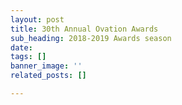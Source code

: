 ```yaml
---
layout: post
title: 30th Annual Ovation Awards
sub_heading: 2018-2019 Awards season
date: 
tags: []
banner_image: ''
related_posts: []

---
```

